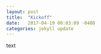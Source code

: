 ```yaml
---
layout: post
title:  "Kickoff"
date:   2017-04-19 00:03:09 -0400
categories: jekyll update
---
```

text

